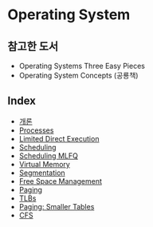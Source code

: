 # Operating System

## 참고한 도서

- Operating Systems Three Easy Pieces
- Operating System Concepts (공룡책)

## Index

- [개론](https://github.com/kwan3854/Dev-log/blob/master/Study/Operation_System/OS1-Introduction%20to%20Operating%20Systems.md)
- [Processes](https://github.com/kwan3854/Dev-log/tree/master/Study/Operation_System/OS2-Process.md)
- [Limited Direct Execution](https://github.com/kwan3854/Dev-log/tree/master/Study/Operation_System/OS3-Limited_Direct_Execution.md)
- [Scheduling](https://github.com/kwan3854/Dev-log/tree/master/Study/Operation_System/OS4-Scheduling.md)
- [Scheduling MLFQ](https://github.com/kwan3854/Dev-log/tree/master/Study/Operation_System/OS5-Sheduling_MLFQ.md)
- [Virtual Memory](https://github.com/kwan3854/Dev-log/tree/master/Study/Operation_System/OS6-Virtual_Memory.md)
- [Segmentation](https://github.com/kwan3854/Dev-log/tree/master/Study/Operation_System/OS7-Segmentation.md)
- [Free Space Management](https://github.com/kwan3854/Dev-log/tree/master/Study/Operation_System/OS8-Free_Space_Management.md)
- [Paging](https://github.com/kwan3854/Dev-log/tree/master/Study/Operation_System/OS9-Paging.md)
- [TLBs](https://github.com/kwan3854/Dev-log/tree/master/Study/Operation_System/OS10-TLBs.md)
- [Paging: Smaller Tables](https://github.com/kwan3854/Dev-log/tree/master/Study/Operation_System/OS11-Paging_Smaller_Tables.md)
- [CFS](https://github.com/kwan3854/Dev-log/tree/master/Study/Operation_System/OS11_1-CFS.md)

